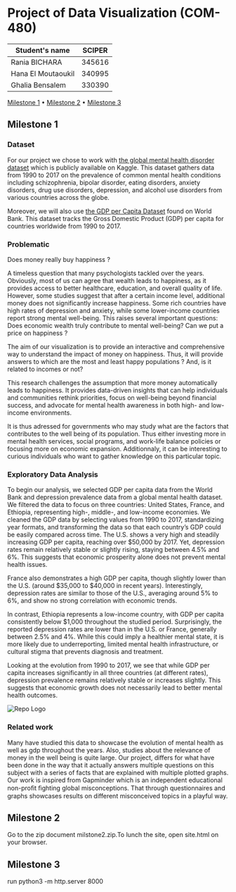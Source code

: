 # Project of Data Visualization (COM-480)

| Student's name | SCIPER |
| -------------- | ------ |
| Rania BICHARA| 345616 |
| Hana El Moutaoukil| 340995 |
| Ghalia Bensalem | 330390 |

[Milestone 1](#milestone-1) • [Milestone 2](#milestone-2) • [Milestone 3](#milestone-3)

## Milestone 1

### Dataset

 For our project we chose to work with [the global mental health disorder dataset](https://www.kaggle.com/datasets/thedevastator/global-mental-health-disorders) which is publicly available on Kaggle. This dataset gathers data from 1990 to 2017 on the prevalence of common mental health conditions including schizophrenia, bipolar disorder, eating disorders, anxiety disorders, drug use disorders, depression, and alcohol use disorders from various countries across the globe.

  Moreover, we will also use [the GDP per Capita Dataset](https://data.worldbank.org/indicator/NY.GDP.PCAP.CD?end=2017&start=1990) found on World Bank. This dataset tracks the Gross Domestic Product (GDP) per capita for countries worldwide from 1990 to 2017.

### Problematic

  Does money really buy happiness ? 
  
A timeless question that many psychologists tackled over the years. Obviously, most of us can agree that wealth leads to happiness, as it provides access to better healthcare, education, and overall quality of life. However, some studies suggest that after a certain income level, additional money does not significantly increase happiness. Some rich countries have high rates of depression and anxiety, while some lower-income countries report strong mental well-being. This raises several important questions:
Does economic wealth truly contribute to mental well-being? Can we put a price on happiness ?

The aim of our visualization is to provide an interactive and comprehensive way to understand the impact of money on happiness. Thus, it will provide answers to which are the most and least happy populations ? And, is it related to incomes or not? 

This research challenges the assumption that more money automatically leads to happiness. It provides data-driven insights that can help individuals and communities rethink priorities, focus on well-being beyond financial success, and advocate for mental health awareness in both high- and low-income environments.

It is thus adressed for governments who may study what are the factors that contributes to the well being of its population. Thus either investing more in mental health services, social programs, and work-life balance policies or focusing more on economic expansion. Additionnaly, it can be interesting to curious individuals who want to gather knowledge on this particular topic.


### Exploratory Data Analysis

To begin our analysis, we selected GDP per capita data from the World Bank and depression prevalence data from a global mental health dataset. We filtered the data to focus on three countries: United States, France, and Ethiopia, representing high-, middle-, and low-income economies. We cleaned the GDP data by selecting values from 1990 to 2017, standardizing year formats, and transforming the data so that each country’s GDP could be easily compared across time. 
The U.S. shows a very high and steadily increasing GDP per capita, reaching over $50,000 by 2017. Yet, depression rates remain relatively stable or slightly rising, staying between 4.5% and 6%. This suggests that economic prosperity alone does not prevent mental health issues.

France also demonstrates a high GDP per capita, though slightly lower than the U.S. (around $35,000 to $40,000 in recent years). Interestingly, depression rates are similar to those of the U.S., averaging around 5% to 6%, and show no strong correlation with economic trends. 

In contrast, Ethiopia represents a low-income country, with GDP per capita consistently below $1,000 throughout the studied period. Surprisingly, the reported depression rates are lower than in the U.S. or France, generally between 2.5% and 4%. While this could imply a healthier mental state, it is more likely due to underreporting, limited mental health infrastructure, or cultural stigma that prevents diagnosis and treatment.

Looking at the evolution from 1990 to 2017, we see that while GDP per capita increases significantly in all three countries (at different rates), depression prevalence remains relatively stable or increases slightly. This suggests that economic growth does not necessarily lead to better mental health outcomes.

![Repo Logo](./graphs.png)

### Related work

Many have studied this data to showcase the evolution of mental health as well as gdp throughout the years. Also, studies about the relevance of money in the well being is quite large. Our project, differs for what have been done in the way that it actually answers multiple questions on this subject with a series of facts that are explained with multiple plotted graphs. Our work is inspired from Gapminder which is an independent educational non-proﬁt ﬁghting global misconceptions. That through questionnaires and graphs showcases results on different misconceived topics in a playful way. 

## Milestone 2
Go to the zip document milstone2.zip.To lunch the site, open site.html on your browser. 
## Milestone 3

run python3 -m http.server 8000


